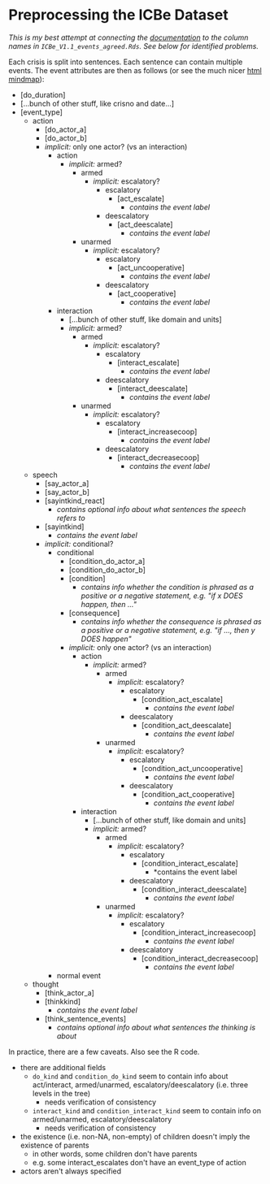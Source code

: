 # Preprocessing the ICBe Dataset

_This is my best attempt at connecting the [documentation](https://docs.google.com/document/d/1aJkweohbfIWtNpJw1CmXbeIiK6czbJ5iPyKwiYP1YlU/edit#heading=h.61nwccqse1xi) to the column names in `ICBe_V1.1_events_agreed.Rds`. See below for identified problems._

Each crisis is split into sentences. Each sentence can contain multiple events. The event attributes are then as follows (or see the much nicer [html mindmap](./event.html)):


- [do_duration]
- [...bunch of other stuff, like crisno and date...]
- [event_type]
    - action
        - [do_actor_a]
        - [do_actor_b]
        - *implicit:* only one actor? (vs an interaction)
            - action
                - *implicit:* armed?
                    - armed
                        - *implicit:* escalatory?
                            - escalatory
                                - [act_escalate]
                                    - *contains the event label*
                            - deescalatory
                                - [act_deescalate]
                                    - *contains the event label*
                    - unarmed
                        - *implicit:* escalatory?
                            - escalatory
                                - [act_uncooperative]
                                    - *contains the event label*
                            - deescalatory
                                - [act_cooperative]
                                    - *contains the event label*
            - interaction
                - [...bunch of other stuff, like domain and units]
                - *implicit:* armed?
                    - armed
                        - *implicit:* escalatory?
                            - escalatory
                                - [interact_escalate]
                                    - *contains the event label*
                            - deescalatory
                                - [interact_deescalate]
                                    - *contains the event label*
                    - unarmed
                        - *implicit:* escalatory?
                            - escalatory
                                - [interact_increasecoop]
                                    - *contains the event label*
                            - deescalatory
                                - [interact_decreasecoop]
                                    - *contains the event label*
    - speech
        - [say_actor_a]
        - [say_actor_b]
        - [sayintkind_react]
            - *contains optional info about what sentences the speech refers to*
        - [sayintkind]
            - *contains the event label*
        - *implicit:* conditional?
            - conditional
                - [condition_do_actor_a]
                - [condition_do_actor_b]
                - [condition]
                    - *contains info whether the condition is phrased as a positive or a negative statement, e.g. "if x DOES happen, then ..."*
                - [consequence]
                    - *contains info whether the consequence is phrased as a positive or a negative statement, e.g. "if ..., then y DOES happen"*
                - *implicit:* only one actor? (vs an interaction)
                    - action
                        - *implicit:* armed?
                            - armed
                                - *implicit:* escalatory?
                                    - escalatory
                                        - [condition_act_escalate]
                                            - *contains the event label*
                                    - deescalatory
                                        - [condition_act_deescalate]
                                            - *contains the event label*
                            - unarmed
                                - *implicit:* escalatory?
                                    - escalatory
                                        - [condition_act_uncooperative]
                                            - *contains the event label*
                                    - deescalatory
                                        - [condition_act_cooperative]
                                            - *contains the event label*
                    - interaction
                        - [...bunch of other stuff, like domain and units]
                        - *implicit:* armed?
                            - armed
                                - *implicit:* escalatory?
                                    - escalatory
                                        - [condition_interact_escalate]
                                            - *contains the event label
                                    - deescalatory
                                        - [condition_interact_deescalate]
                                            - *contains the event label*
                            - unarmed
                                - *implicit:* escalatory?
                                    - escalatory
                                        - [condition_interact_increasecoop]
                                            - *contains the event label*
                                    - deescalatory
                                        - [condition_interact_decreasecoop]
                                            - *contains the event label*
            - normal event
    - thought
        - [think_actor_a]
        - [thinkkind]
            - *contains the event label*
        - [think_sentence_events]
            - *contains optional info about what sentences the thinking is about*

In practice, there are a few caveats. Also see the R code.

- there are additional fields
    - `do_kind` and `condition_do_kind` seem to contain info about act/interact, armed/unarmed, escalatory/deescalatory (i.e. three levels in the tree)
        - needs verification of consistency
    - `interact_kind` and `condition_interact_kind` seem to contain info on armed/unarmed, escalatory/deescalatory
        - needs verification of consistency
- the existence (i.e. non-NA, non-empty) of children doesn't imply the existence of parents
    - in other words, some children don't have parents
    - e.g. some interact_escalates don't have an event_type of action
- actors aren't always specified
